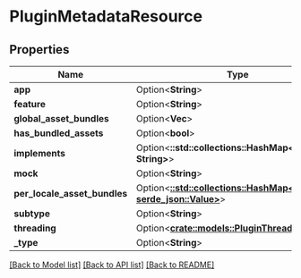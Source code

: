 # PluginMetadataResource

## Properties

Name | Type | Description | Notes
------------ | ------------- | ------------- | -------------
**app** | Option<**String**> |  | [optional]
**feature** | Option<**String**> |  | [optional]
**global_asset_bundles** | Option<**Vec<String>**> |  | [optional]
**has_bundled_assets** | Option<**bool**> |  | [optional]
**implements** | Option<**::std::collections::HashMap<String, String>**> |  | [optional]
**mock** | Option<**String**> |  | [optional]
**per_locale_asset_bundles** | Option<[**::std::collections::HashMap<String, serde_json::Value>**](serde_json::Value.md)> |  | [optional]
**subtype** | Option<**String**> |  | [optional]
**threading** | Option<[**crate::models::PluginThreadingModel**](PluginThreadingModel.md)> |  | [optional]
**_type** | Option<**String**> |  | [optional]

[[Back to Model list]](../README.md#documentation-for-models) [[Back to API list]](../README.md#documentation-for-api-endpoints) [[Back to README]](../README.md)


